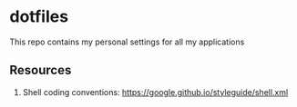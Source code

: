 # dotfiles

This repo contains my personal settings for all my applications

## Resources

1. Shell coding conventions: https://google.github.io/styleguide/shell.xml
